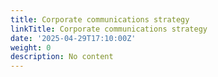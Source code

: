 ```yaml
---
title: Corporate communications strategy
linkTitle: Corporate communications strategy
date: '2025-04-29T17:10:00Z'
weight: 0
description: No content
---
```




